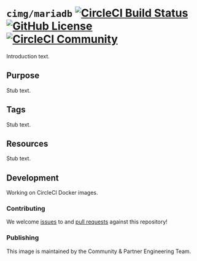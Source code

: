# `cimg/mariadb` [![CircleCI Build Status](https://circleci.com/gh/CircleCI-Public/cimg-mariadb.svg?style=shield "CircleCI Build Status")](https://circleci.com/gh/CircleCI-Public/cimg-mariadb) [![GitHub License](https://img.shields.io/badge/license-MIT-lightgrey.svg)](https://raw.githubusercontent.com/CircleCI-Public/cimg-mariadb/master/LICENSE) [![CircleCI Community](https://img.shields.io/badge/community-CircleCI%20Discuss-343434.svg)](https://discuss.circleci.com/c/ecosystem/images)

Introduction text.


## Purpose

Stub text.


## Tags

Stub text.


## Resources

Stub text.


## Development

Working on CircleCI Docker images.

### Contributing
We welcome [issues](https://github.com/cci-images/base/issues) to and [pull requests](https://github.com/cci-images/base/pulls) against this repository!

### Publishing


This image is maintained by the Community & Partner Engineering Team.
